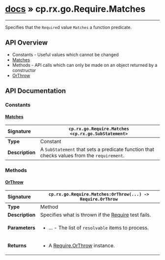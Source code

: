 # [docs](index.md) » cp.rx.go.Require.Matches
---

Specifies that the `Require`d value `Matches` a function predicate.

## API Overview
* Constants - Useful values which cannot be changed
 * [Matches](#matches)
* Methods - API calls which can only be made on an object returned by a constructor
 * [OrThrow](#orthrow)

## API Documentation

### Constants

#### [Matches](#matches)
| <span style="float: left;">**Signature**</span> | <span style="float: left;">`cp.rx.go.Require.Matches <cp.rx.go.SubStatement>` </span>                                                          |
| -----------------------------------------------------|---------------------------------------------------------------------------------------------------------|
| **Type**                                             | Constant |
| **Description**                                      | A `SubStatement` that sets a predicate function that checks values from the `requirement`. |

### Methods

#### [OrThrow](#orthrow)
| <span style="float: left;">**Signature**</span> | <span style="float: left;">`cp.rx.go.Require.Matches:OrThrow(...) -> Require.OrThrow` </span>                                                          |
| -----------------------------------------------------|---------------------------------------------------------------------------------------------------------|
| **Type**                                             | Method |
| **Description**                                      | Specifies what is thrown if the [Require](cp.rx.go.Require.md) test fails. |
| **Parameters**                                       | <ul><li>...  - The list of <code>resolvable</code> items to process.</li></ul> |
| **Returns**                                          | <ul><li>A <a href="cp.rx.go.Require.OrThrow.md">Require.OrThrow</a> instance.</li></ul> |

